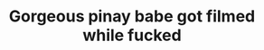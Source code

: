 ---
layout: post
title: Gorgeous pinay babe got filmed while fucked
duration: '04:03'
view: 222
rate: 2
video: 'https://flashservice.xvideos.com/embedframe/20414069'
category: 
 - amateur
 - beautiful
 - pinay
 - pov
 - rough
 - student
tags: 
 - fucked
 - gorgeous
 - hotel
 - jackpot
 - lot-booty
 - muse
 - nene
 - phat-ass
 - pinay-sex
 - show
priority: 0.9
changefreq: daily
---